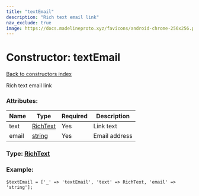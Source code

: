 ```yaml
---
title: "textEmail"
description: "Rich text email link"
nav_exclude: true
image: https://docs.madelineproto.xyz/favicons/android-chrome-256x256.png
---
```

# Constructor: textEmail  
[Back to constructors index](/API_docs/constructors/index.html)



Rich text email link

### Attributes:

| Name     |    Type       | Required | Description |
|----------|---------------|----------|-------------|
|text|[RichText](/API_docs/types/RichText.html) | Yes|Link text|
|email|[string](/API_docs/types/string.html) | Yes|Email address|



### Type: [RichText](/API_docs/types/RichText.html)


### Example:

```
$textEmail = ['_' => 'textEmail', 'text' => RichText, 'email' => 'string'];
```  
